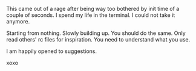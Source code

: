 This came out of a rage after being way too bothered by init time of a couple of seconds. I spend my life in the terminal. I could not take it anymore.

Starting from nothing. Slowly building up. You should do the same. Only read others' rc files for inspiration. You need to understand what you use.

I am happily opened to suggestions.

xoxo

